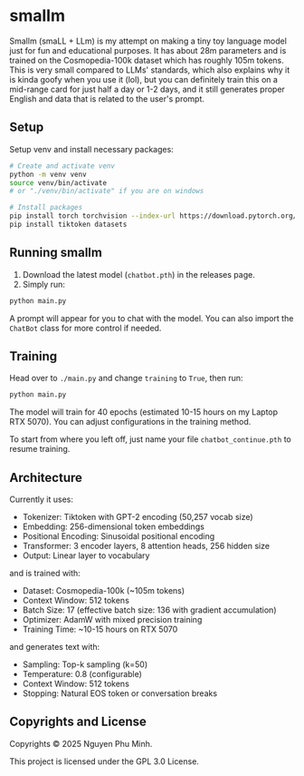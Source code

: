 # smallm

Smallm (smaLL + LLm) is my attempt on making a tiny toy language model just for fun and educational purposes. It has about 28m parameters and is trained on the Cosmopedia-100k dataset which has roughly 105m tokens. This is very small compared to LLMs' standards, which also explains why it is kinda goofy when you use it (lol), but you can definitely train this on a mid-range card for just half a day or 1-2 days, and it still generates proper English and data that is related to the user's prompt.

## Setup

Setup venv and install necessary packages:

```sh
# Create and activate venv
python -m venv venv
source venv/bin/activate
# or "./venv/bin/activate" if you are on windows

# Install packages
pip install torch torchvision --index-url https://download.pytorch.org/whl/cu128
pip install tiktoken datasets
```

## Running smallm

1. Download the latest model (`chatbot.pth`) in the releases page.
2. Simply run:
```sh
python main.py
```

A prompt will appear for you to chat with the model. You can also import the `ChatBot` class for more control if needed.

## Training

Head over to `./main.py` and change `training` to `True`, then run:
```sh
python main.py
```

The model will train for 40 epochs (estimated 10-15 hours on my Laptop RTX 5070). You can adjust configurations in the training method.

To start from where you left off, just name your file `chatbot_continue.pth` to resume training.

## Architecture

Currently it uses:

* Tokenizer: Tiktoken with GPT-2 encoding (50,257 vocab size)
* Embedding: 256-dimensional token embeddings
* Positional Encoding: Sinusoidal positional encoding
* Transformer: 3 encoder layers, 8 attention heads, 256 hidden size
* Output: Linear layer to vocabulary

and is trained with:

* Dataset: Cosmopedia-100k (~105m tokens)
* Context Window: 512 tokens
* Batch Size: 17 (effective batch size: 136 with gradient accumulation)
* Optimizer: AdamW with mixed precision training
* Training Time: ~10-15 hours on RTX 5070

and generates text with:

* Sampling: Top-k sampling (k=50)
* Temperature: 0.8 (configurable)
* Context Window: 512 tokens
* Stopping: Natural EOS token or conversation breaks

## Copyrights and License

Copyrights © 2025 Nguyen Phu Minh.

This project is licensed under the GPL 3.0 License.
